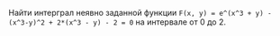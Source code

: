 Найти интерграл неявно заданной функции `F(x, y) = e^(x^3 + y) - (x^3-y)^2 + 2*(x^3 - y) - 2 = 0` на интервале от 0 
до 2.